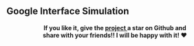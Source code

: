 ## Google Interface Simulation

  <p align="center">
   	<b>
		If you like it, give the <a href="https://github.com/sidichrifahmedmaadh/GoogleInterfaceSimulation"> project </a>  a star on Github and <br/>
		share with your friends!! I will be happy with it! ❤️
	</b>
  </p>
